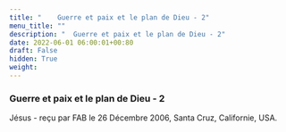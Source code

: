```yaml
---
title: " 	Guerre et paix et le plan de Dieu - 2"
menu_title: ""
description: " 	Guerre et paix et le plan de Dieu - 2"
date: 2022-06-01 06:00:01+00:80
draft: False
hidden: True
weight:
---
```

###  	Guerre et paix et le plan de Dieu - 2

Jésus - reçu par FAB le 26 Décembre 2006, Santa Cruz, Californie, USA.



